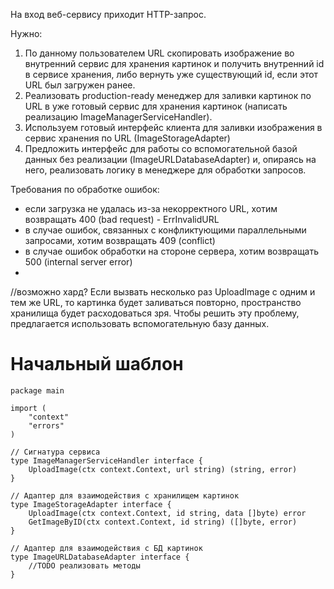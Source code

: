 На вход веб-сервису приходит HTTP-запрос.

Нужно:
1. По данному пользователем URL скопировать изображение во внутренний сервис для хранения картинок и получить внутренний id в сервисе хранения, либо вернуть уже существующий id, если этот URL был загружен ранее.
2. Реализовать production-ready менеджер для заливки картинок по URL в уже готовый сервис для хранения картинок (написать реализацию ImageManagerServiceHandler).
3. Используем готовый интерфейс клиента для заливки изображения в сервис хранения по URL (ImageStorageAdapter)
4. Предложить интерфейс для работы со вспомогательной базой данных без реализации (ImageURLDatabaseAdapter) и, опираясь на него, реализовать логику в менеджере для обработки запросов.

Требования по обработке ошибок:
- если загрузка не удалась из-за некорректного URL, хотим возвращать 400 (bad request) - ErrInvalidURL
- в случае ошибок, связанных с конфликтующими параллельными запросами, хотим возвращать 409 (conflict)
- в случае ошибок обработки на стороне сервера, хотим возвращать 500 (internal server error)
- 

//возможно хард?
Если вызвать несколько раз UploadImage с одним и тем же URL, то картинка будет заливаться повторно, пространство хранилища будет расходоваться зря. Чтобы решить эту проблему, предлагается использовать вспомогательную базу данных.

# Начальный шаблон

```
package main

import (
	"context"
	"errors"
)

// Сигнатура сервиса
type ImageManagerServiceHandler interface {
	UploadImage(ctx context.Context, url string) (string, error)
}

// Адаптер для взаимодействия с хранилищем картинок
type ImageStorageAdapter interface {
	UploadImage(ctx context.Context, id string, data []byte) error
	GetImageByID(ctx context.Context, id string) ([]byte, error)
}

// Адаптер для взаимодействия с БД картинок
type ImageURLDatabaseAdapter interface {
	//TODO реализовать методы
}
```
